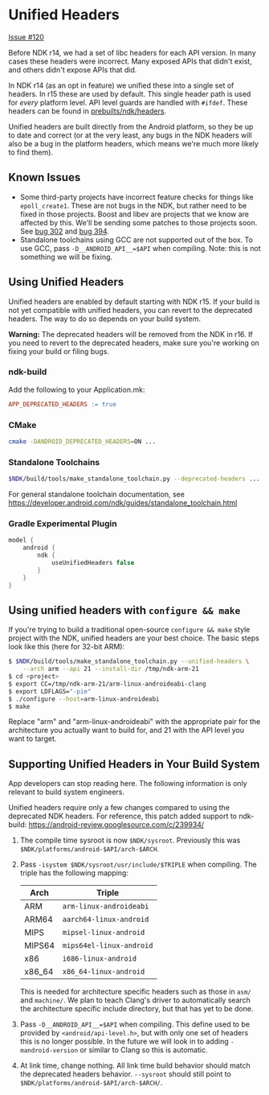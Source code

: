 Unified Headers
===============

[Issue #120](https://github.com/android-ndk/ndk/issues/120)

Before NDK r14, we had a set of libc headers for each API version. In many cases
these headers were incorrect. Many exposed APIs that didn't exist, and others
didn't expose APIs that did.

In NDK r14 (as an opt in feature) we unified these into a single set of headers.
In r15 these are used by default. This single header path is used for *every*
platform level. API level guards are handled with `#ifdef`.  These headers can
be found in [prebuilts/ndk/headers].

Unified headers are built directly from the Android platform, so they be up to
date and correct (or at the very least, any bugs in the NDK headers will also be
a bug in the platform headers, which means we're much more likely to find them).

[prebuilts/ndk/headers]: https://android.googlesource.com/platform/prebuilts/ndk/+/dev/platform/sysroot/usr/include


Known Issues
------------

 * Some third-party projects have incorrect feature checks for things like
   `epoll_create1`. These are not bugs in the NDK, but rather need to be fixed
   in those projects. Boost and libev are projects that we know are affected by
   this. We'll be sending some patches to those projects soon. See [bug 302] and
   [bug 394].
 * Standalone toolchains using GCC are not supported out of the box. To use GCC,
   pass `-D__ANDROID_API__=$API` when compiling. Note: this is not something we
   will be fixing.

[bug 302]: https://github.com/android-ndk/ndk/issues/302
[bug 394]: https://github.com/android-ndk/ndk/issues/394


Using Unified Headers
---------------------

Unified headers are enabled by default starting with NDK r15. If your build is
not yet compatible with unified headers, you can revert to the deprecated
headers.  The way to do so depends on your build system.

**Warning:** The deprecated headers will be removed from the NDK in r16. If you
need to revert to the deprecated headers, make sure you're working on fixing
your build or filing bugs.

### ndk-build

Add the following to your Application.mk:

```makefile
APP_DEPRECATED_HEADERS := true
```

### CMake

```bash
cmake -DANDROID_DEPRECATED_HEADERS=ON ...
```

### Standalone Toolchains

```bash
$NDK/build/tools/make_standalone_toolchain.py --deprecated-headers ...
```

For general standalone toolchain documentation, see
https://developer.android.com/ndk/guides/standalone_toolchain.html

### Gradle Experimental Plugin

```gradle
model {
    android {
        ndk {
            useUnifiedHeaders false
        }
    }
}
```


Using unified headers with `configure && make`
----------------------------------------------

If you're trying to build a traditional open-source `configure && make`
style project with the NDK, unified headers are your best choice. The
basic steps look like this (here for 32-bit ARM):

```bash
$ $NDK/build/tools/make_standalone_toolchain.py --unified-headers \
    --arch arm --api 21 --install-dir /tmp/ndk-arm-21
$ cd <project>
$ export CC=/tmp/ndk-arm-21/arm-linux-androideabi-clang
$ export LDFLAGS="-pie"
$ ./configure --host=arm-linux-androideabi
$ make
```

Replace "arm" and "arm-linux-androideabi" with the appropriate pair for
the architecture you actually want to build for, and 21 with the API
level you want to target.


Supporting Unified Headers in Your Build System
-----------------------------------------------

App developers can stop reading here. The following information is only
relevant to build system engineers.

Unified headers require only a few changes compared to using the deprecated NDK
headers. For reference, this patch added support to ndk-build:
https://android-review.googlesource.com/c/239934/

1. The compile time sysroot is now `$NDK/sysroot`. Previously this was
   `$NDK/platforms/android-$API/arch-$ARCH`.

2. Pass `-isystem $NDK/sysroot/usr/include/$TRIPLE` when compiling. The triple
   has the following mapping:

   Arch    | Triple
   --------|-------------------------
   ARM     | `arm-linux-androideabi`
   ARM64   | `aarch64-linux-android`
   MIPS    | `mipsel-linux-android`
   MIPS64  | `mips64el-linux-android`
   x86     | `i686-linux-android`
   x86\_64 | `x86_64-linux-android`

   This is needed for architecture specific headers such as those in `asm/` and
   `machine/`. We plan to teach Clang's driver to automatically search the
   architecture specific include directory, but that has yet to be done.

3. Pass `-D__ANDROID_API__=$API` when compiling. This define used to be provided
   by `<android/api-level.h>`, but with only one set of headers this is no
   longer possible. In the future we will look in to adding `-mandroid-version`
   or similar to Clang so this is automatic.

4. At link time, change nothing. All link time build behavior should match the
   deprecated headers behavior. `--sysroot` should still point to
   `$NDK/platforms/android-$API/arch-$ARCH/`.
